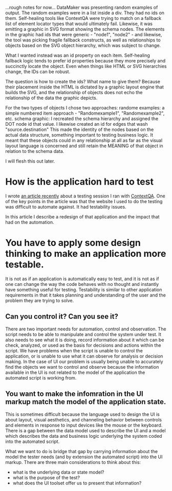 ...rough notes for now...
DataMaker was presenting random examples of output.
The random examples were in a list inside a div.
They had no ids on them.
Self-healing tools like ContextQA were trying to match on a fallback list of element locator types that would ultimately fail.
Likewise, it was emitting a graphic in SVG format showing the schema nodes.
The elements in the graphic had ids that were generic - "node1", "node2" - and likewise, the tool was picking fragile fallback constructs, as well as relationships to objects based on the SVG object hierarchy, which was subject to change.

What I wanted instead was an id property on each item.
Self-healing fallback logic tends to prefer id properties because they more precisely and succinctly locate the object.
Even when things like HTML or SVG hierarchies change, the IDs can be robust.

The question is how to create the ids? What name to give them?
Because their placement inside the HTML is dictated by a graphic layout engine that builds the SVG, and the relationship of objects does not echo the relationship of the data the graphic depicts.

For the two types of objects I chose two approaches:
randome examples: a simple numbered item approach - "Randomexample1", "Randomexample2", etc.
schema graphic: I recreated the schema hierarchy and assigned the DOT node id that value. I likewise created an id for edges that wash "source.destination"
This made the identity of the nodes based on the actual data structure, something important to testing business logic.
It meant that these objects could in any relationship at all as far as the visual layout language is concerned and still retain the MEANING of that object in relation to the schema data.

I will flesh this out later.

How is the application hard to test
==========================================
I wrote <a href="https://waynemroseberry.github.io/2024/02/16/Think-like-a-tester-but-act-like-a-developer-and-design-for-testability.html">
an article recently</a> about a testing session I ran with
<a href="https://contextqa.com/">ContextQA</a>. One of the key points
in the article was that the website I used to do the testing was
difficult to automate against. It had testability issues.

In this article I describe a redesign of that application and the impact
that had on the automation.

You have to apply some design thinking to make an application more testable.
===========================================
It is not as if an application is automatically easy to test, and it
is not as if one can change the way the code behaves with no thought
and instantly have something useful for testing. Testability
is similar to other application requirements in that it takes planning
and understanding of the user and the problem they are trying to solve.

Can you control it? Can you see it?
--------------------------------------------
There are two important needs for automation, control and observation. The
script needs to be able to manipulate and control the system under test. It also
needs to see what it is doing, record information about it which can be check,
analyzed, or used as the basis for decisions and actions within the script. We
have problems when the script is unable to control the application, or is
unable to use what it can observe for analysis or decision making. In the
case of UI our problem is usually being unable to accurately find the
objects we want to control and observe because the information available
in the UI is not related to the model of the application the automated
script is working from.

You want to make the infomration in the UI markup match the model of the application state.
--------------------------------------------
This is sometimes difficult because the language used to design the UI is
about layout, visual aesthetics, and channeling behavior between controls
and elements in response to input devices like the mouse or the keyboard. There
is a gap between the data model used to describe the UI and a model which
describes the data and business logic underlying the system coded into
the automated script.

What we want to do is bridge that gap by carrying information about the
model the tester needs (and by extension the automated script) into the
UI markup. There are three main considerations to think about this:
- what is the underlying data or state model?
- what is the purpose of the test?
- what does the UI toolset offer us to present that information?



